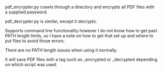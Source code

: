 pdf_encrypter.py crawls through a directory and encrypts all PDF files with a supplied password.

pdf_decrypter.py is similar, except it decrypts.

Supports command line functionality however I do not know how to get past PATH length limits, so I have a note on how to get that set up and where to put files to avoid those errors.

There are no PATH length issues when using it normally.

It will save PDF files with a tag such as _encrypted or _decrypted depending on which script was used.
